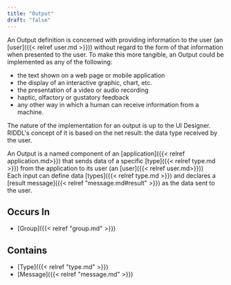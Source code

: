 ```yaml
---
title: "Output"
draft: "false"
---
```


An Output definition is concerned with providing information to the user
(an [user]({{< relref user.md >}})) without regard to the form of that 
information when presented to the user. To make this more tangible, an 
Output could be implemented as any of the following:

* the text shown on a web page or mobile application
* the display of an interactive graphic, chart, etc. 
* the presentation of a video or audio recording
* haptic, olfactory or gustatory feedback
* any other way in which a human can receive information from a machine.

The nature of the implementation for an output is up to the UI Designer.
RIDDL's concept of it is based on the net result: the data type received by
the user.

An Output is a named component of an [application]({{< relref application.md>}})
that sends data of a specific [type]({{< relref type.md >}}) from the 
application to its user (an [user]({{< relref user.md>}}))  
Each input can define data [types]({{< relref type.md >}}) and declares a
[result message]({{< relref "message.md#result" >}}) as the data sent to the 
user.

## Occurs In
* [Group]({{< relref "group.md" >}})

## Contains
* [Type]({{< relref "type.md" >}})
* [Message]({{< relref "message.md" >}})

